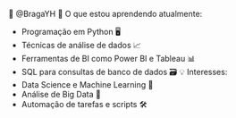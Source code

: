  👋 @BragaYH
🔭 O que estou aprendendo atualmente:
- Programação em Python 🖥️
- Técnicas de análise de dados 📈
- Ferramentas de BI como Power BI e Tableau 📊
- SQL para consultas de banco de dados 🗃️
💡 Interesses:
- Data Science e Machine Learning 🤖
- Análise de Big Data 💾
- Automação de tarefas e scripts 🛠️
